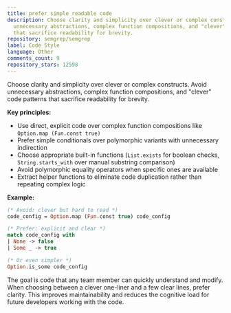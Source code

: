 ```yaml
---
title: prefer simple readable code
description: Choose clarity and simplicity over clever or complex constructs. Avoid
  unnecessary abstractions, complex function compositions, and "clever" code patterns
  that sacrifice readability for brevity.
repository: semgrep/semgrep
label: Code Style
language: Other
comments_count: 9
repository_stars: 12598
---
```


Choose clarity and simplicity over clever or complex constructs. Avoid unnecessary abstractions, complex function compositions, and "clever" code patterns that sacrifice readability for brevity.

**Key principles:**
- Use direct, explicit code over complex function compositions like `Option.map (Fun.const true)`
- Prefer simple conditionals over polymorphic variants with unnecessary indirection
- Choose appropriate built-in functions (`List.exists` for boolean checks, `String.starts_with` over manual substring comparison)
- Avoid polymorphic equality operators when specific ones are available
- Extract helper functions to eliminate code duplication rather than repeating complex logic

**Example:**
```ocaml
(* Avoid: clever but hard to read *)
code_config = Option.map (Fun.const true) code_config

(* Prefer: explicit and clear *)
match code_config with 
| None -> false 
| Some _ -> true

(* Or even simpler *)
Option.is_some code_config
```

The goal is code that any team member can quickly understand and modify. When choosing between a clever one-liner and a few clear lines, prefer clarity. This improves maintainability and reduces the cognitive load for future developers working with the code.